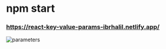 # npm start
### https://react-key-value-params-ibrhalil.netlify.app/

![parameters](https://user-images.githubusercontent.com/52247284/185710297-36363ba3-4ee1-496b-a5ae-ff3e80588398.PNG)
